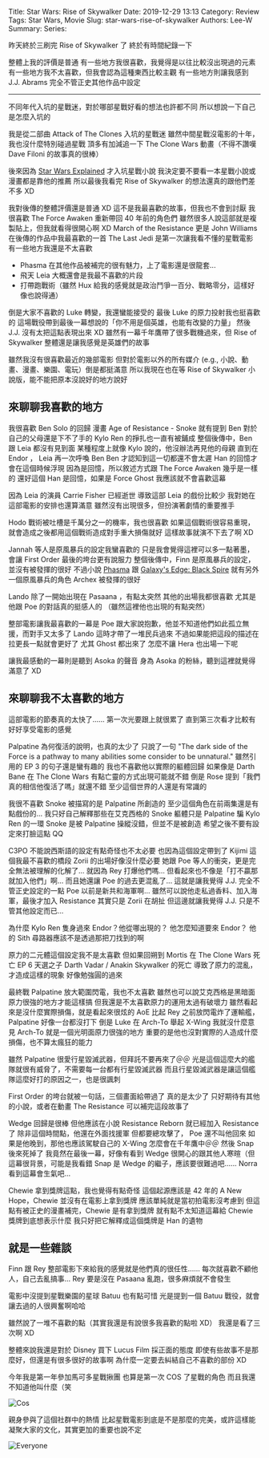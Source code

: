 Title: Star Wars: Rise of Skywalker
Date: 2019-12-29 13:13
Category: Review
Tags: Star Wars, Movie
Slug: star-wars-rise-of-skywalker
Authors: Lee-W
Summary:
Series:

昨天終於三刷完 Rise of Skywalker 了
終於有時間紀錄一下

整體上我的評價是普通
有一些地方我很喜歡，我覺得是以往比較沒出現過的元素
有一些地方我不太喜歡，但我會認為這種東西比較主觀
有一些地方則讓我感到 J.J. Abrams 完全不管正史其他作品中設定

<!--more-->

---

不同年代入坑的星戰迷，對於哪部星戰好看的想法也許都不同
所以想說一下自己是怎麼入坑的

我是從二部曲 Attack of The Clones 入坑的星戰迷
雖然中間星戰沒電影的十年，我也沒什麼特別碰過星戰
頂多有加減追一下 The Clone Wars 動畫（不得不讚嘆 Dave Filoni 的故事真的很棒）

後來因為 [Star Wars Explained](https://www.youtube.com/channel/UCIKlsX1qfGqKPt4KAW-JOZg) 才入坑星戰小說
我決定要不要看一本星戰小說或漫畫都是靠他的推薦
所以最後我看完 Rise of Skywalker 的想法還真的跟他們差不多 XD

我對後傳的整體評價還是普通 XD
這不是我最喜歡的故事，但我也不會到討厭
我很喜歡 The Force Awaken 重新帶回 40 年前的角色們
雖然很多人說這部就是複製貼上，但我就看得很開心啊 XD
March of the Resistance 更是 John Williams 在後傳的作品中我最喜歡的一首
The Last Jedi 是第一次讓我看不懂的星戰電影
有一些地方我還是不太喜歡

* Phasma 在其他作品被補完的很有魅力，上了電影還是很龍套...
* 飛天 Leia 大概還會是我最不喜歡的片段
* 打帶跑戰術（雖然 Hux 給我的感覺就是政治鬥爭一百分、戰略零分，這樣好像也說得通）

倒是大家不喜歡的 Luke 轉變，我還蠻能接受的
最後 Luke 的原力投射我也挺喜歡的
這場戰役帶到最後一幕想說的「你不用是個英雄，也能有改變的力量」
然後 J.J. 沒有太把這點表現出來 XD
雖然有一幕千年鷹帶了很多戰機過來，但 Rise of Skywalker 整體還是讓我感覺是英雄們的故事

雖然我沒有很喜歡最近的幾部電影
但對於電影以外的所有媒介 (e.g., 小說、動畫、漫畫、樂園、電玩）倒是都挺滿意
所以我現在也在等 Rise of Skywalker 小說版，能不能把原本沒說好的地方說好

## 來聊聊我喜歡的地方
我很喜歡 Ben Solo 的回歸
漫畫 Age of Resistance - Snoke 就有提到 Ben 對於自己的父母還是下不了手的
Kylo Ren 的掙扎也一直有被鋪成
整個後傳中，Ben 跟 Leia 都沒有見到面
某種程度上就像 Kylo 說的，他沒辦法再見他的母親
直到在 Endor ， Leia 再一次呼喚 Ben
Ben 才認知到這一切都還不會太遲
Han 的回憶才會在這個時候浮現
因為是回憶，所以敘述方式跟 The Force Awaken 幾乎是一樣的
還好這個 Han 是回憶，如果是 Force Ghost 我應該就不會喜歡這幕

因為 Leia 的演員 Carrie Fisher 已經逝世
導致這部 Leia 的戲份比較少
我對她在這部電影的安排也還算滿意
雖然沒有出現很多，但扮演著劇情的重要推手

Hodo 戰術被吐槽是千萬分之一的機率，我也很喜歡
如果這個戰術很容易重現，就會造成之後都用這個戰術造成對手重大損傷就好
這樣故事就演不下去了啊 XD

Jannah 等人是原風暴兵的設定我蠻喜歡的
只是我會覺得這裡可以多一點著墨，會讓 First Order 最後的垮台更有說服力
整個後傳中，Finn 是原風暴兵的設定，並沒有被發揮的很好
不過小說 [Phasma](https://starwars.fandom.com/wiki/Phasma_(novel)) 跟 [Galaxy's Edge: Black Spire](https://starwars.fandom.com/wiki/Galaxy%27s_Edge:_Black_Spire) 就有另外一個原風暴兵的角色 Archex 被發揮的很好

Lando 除了一開始出現在 Pasaana ，有點太突然
其他的出場我都很喜歡
尤其是他跟 Poe 的對話真的挺感人的
（雖然這裡他也出現的有點突然）

整部電影讓我最喜歡的一幕是
Poe 跟大家說抱歉，他並不知道他們如此孤立無援，而對手又太多了
Lando 這時才帶了一堆民兵過來
不過如果能把這段的描述在拉更長一點就會更好了
尤其 Ghost 都出來了
怎麼不讓 Hera 也出場一下呢

讓我最感動的一幕則是聽到 Asoka 的聲音
身為 Asoka 的粉絲，聽到這裡就覺得滿意了 XD

## 來聊聊我不太喜歡的地方
這部電影的節奏真的太快了......
第一次光要跟上就很累了
直到第三次看才比較有好好享受電影的感覺

Palpatine 為何復活的說明，也真的太少了
只說了一句 "The dark side of the Force is a pathway to many abilities some consider to be unnatural."
雖然引用的 EP 3 的句子還是蠻有趣的
我也不喜歡他以實際的軀體回歸
如果像是 Darth Bane 在 The Clone Wars 有點亡靈的方式出現可能就不錯
倒是 Rose 提到「我們真的相信他復活了嗎」就還不錯
至少這個世界的人還是有常識的

我很不喜歡 Snoke 被描寫的是 Palpatine 所創造的
至少這個角色在前兩集還是有點戲份的...
我只好自己解釋那些在艾克西格的 Snoke 軀體只是 Palpatine 騙 Kylo Ren 的一環
Snoke 是被 Palpatine 操縱沒錯，但並不是被創造
希望之後不要有設定來打臉這點 QQ

C3PO 不能說西斯語的設定有點奇怪也不太必要
也因為這個設定帶到了 Kijimi 這個我最不喜歡的橋段
Zorii 的出場好像沒什麼必要
她跟 Poe 等人的衝突，更是完全無法被理解的化解了...
就因為 Rey 打爆他們嗎...
但看起來也不像是「打不贏那就加入他們」啊...
而且她還讓 Poe 的過去更混亂了...
這就是讓我覺得 J.J. 完全不管正史設定的一點
Poe 以前是新共和海軍啊...
雖然可以說他走私過香料、加入海軍，最後才加入 Resistance
其實只是 Zorii 在胡扯
但這邊就讓我覺得 J.J. 只是不管其他設定而已...

為什麼 Kylo Ren 隻身過來 Endor？他從哪出現的？
他怎麼知道要來 Endor？
他的 Sith 尋路器應該不是透過那把刀找到的啊

原力的二元體這個設定我不是太喜歡
但如果回朔到 Mortis 在 The Clone Wars 死亡
EP 6 天選之子 Darth Vadar / Anakin Skywalker 的死亡
導致了原力的混亂，才造成這樣的現象
好像勉強圓的過來

最終戰 Palpatine 放大範圍閃電，我也不太喜歡
雖然也可以說艾克西格是黑暗面原力很強的地方才能這樣搞
但我還是不太喜歡原力的運用太過有破壞力
雖然看起來是沒什麼實際損傷，就是看起來很炫的 AoE
比起 Rey 之前放閃電炸了運輸艦， Palpatine 好像一台都沒打下
倒是 Luke 在 Arch-To 舉起 X-Wing 我就沒什麼意見
Arch-To 就是一個光明面原力很強的地方
重要的是他也沒對實際的人造成什麼損傷，也不算太瘋狂的能力

雖然 Palpatine 很愛行星毀滅武器，但拜託不要再來了＠＠
光是這個這麼大的艦隊就很有威脅了，不需要每一台都有行星毀滅武器
而且行星毀滅武器是讓這個艦隊這麼好打的原因之一，也是很諷刺

First Order 的垮台就被一句話，三個畫面給帶過了
真的是太少了
只好期待有其他的小說，或者在動畫 The Resistance 可以補完這段故事了

Wedge 回歸是很棒
但他應該在小說 Resistance Reborn 就已經加入 Resistance 了
除非這個時間點，他還在外面找援軍
但都要總攻擊了， Poe 還不叫他回來
如果是他晚到，那他也應該駕駛自己的 X-Wing
怎麼會在千年鷹中＠＠
然後 Snap 後來死掉了
我竟然在最後一幕，好像有看到 Wedge 很開心的跟其他人寒暄（但這幕很背景，可能是我看錯
Snap 是 Wedge 的繼子，應該要很難過吧......
Norra 看到這幕會生氣吧...

Chewie 拿到獎牌這點，我也覺得有點奇怪
這個起源應該是 42 年的 A New Hope，Chewie 並沒有在電影上拿到獎牌
應該單純就是當初拍電影沒考慮到
但這點有被正史的漫畫補完，Chewie 是有拿到獎牌
就有點不太知道這幕給 Chewie 獎牌到底想表示什麼
我只好把它解釋成這個獎牌是 Han 的遺物

## 就是一些雜談
Finn 跟 Rey 整部電影下來給我的感覺就是他們真的很任性......
每次就喜歡不顧他人，自己去亂搞事...
Rey 要是沒在 Pasaana 亂跑，很多麻煩就不會發生

電影中沒提到星戰樂園的星球 Batuu 也有點可惜
光是提到一個 Batuu 戰役，就會讓去過的人很興奮啊哈哈

雖然說了一堆不喜歡的點（其實我還是有說很多我喜歡的點啦 XD）
我還是看了三次啊 XD

整體來說我還是對於 Disney 買下 Lucus Film 採正面的態度
即使有些故事不是那麼好，但還是有很多很好的故事啊
為什麼一定要去糾結自己不喜歡的部份 XD

今年我是第一年參加馬可多星戰揪團
也算是第一次 COS 了星戰的角色
而且我還不知道他叫什麼（笑

![Cos]({static}/images/post-images/2019-12-29-star-wars-rise-of-skywalker/15775863489203.jpg)

親身參與了這個社群中的熱情
比起星戰電影到底是不是那麼的完美，或許這樣能凝聚大家的文化，其實更加的重要也說不定

![Everyone]({static}/images/post-images/2019-12-29-star-wars-rise-of-skywalker/15775863571285.jpg)
